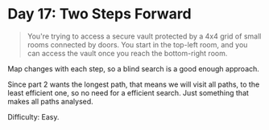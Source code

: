 # Day 17: Two Steps Forward 

> You're trying to access a secure vault protected by a 4x4 grid of small rooms connected by doors. 
> You start in the top-left room, and you can access the vault once you reach the bottom-right room.

Map changes with each step, so a blind search is a good enough approach.

Since part 2 wants the longest path, that means we will visit all paths, to the least efficient one, so 
no need for a efficient search. Just something that makes all paths analysed.

Difficulty: Easy.